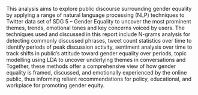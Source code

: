 This analysis aims to explore public discourse surrounding gender equality by applying a range of natural language processing (NLP)
techniques to Twitter data set of SDG 5 – Gender Equality to uncover the most prominent themes, trends, emotional tones and key
concerns voiced by users. The techniques used and discussed in this report include N-grams analysis for detecting commonly
discussed phrases, tweet count statistics over time to identify periods of peak discussion activity, sentiment analysis over time to track
shifts in public’s attitude toward gender equality over periods, topic modelling using LDA to uncover underlying themes in
conversations and
Together, these methods offer a comprehensive view of how gender equality is framed, discussed, and emotionally experienced by
the online public, thus informing reliant recommendations for policy, educational, and workplace for promoting gender equity.
